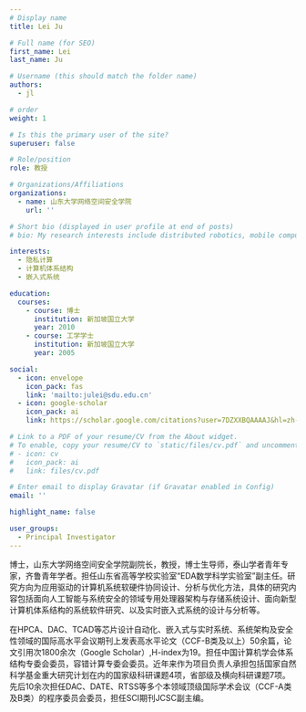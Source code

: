 ```yaml
---
# Display name
title: Lei Ju

# Full name (for SEO)
first_name: Lei
last_name: Ju

# Username (this should match the folder name)
authors:
  - jl

# order
weight: 1

# Is this the primary user of the site?
superuser: false

# Role/position
role: 教授

# Organizations/Affiliations
organizations:
  - name: 山东大学网络空间安全学院
    url: ''

# Short bio (displayed in user profile at end of posts)
# bio: My research interests include distributed robotics, mobile computing and programmable matter.

interests:
  - 隐私计算
  - 计算机体系结构
  - 嵌入式系统

education:
  courses:
    - course: 博士
      institution: 新加坡国立大学
      year: 2010
    - course: 工学学士
      institution: 新加坡国立大学
      year: 2005

social:
  - icon: envelope
    icon_pack: fas
    link: 'mailto:julei@sdu.edu.cn'
  - icon: google-scholar
    icon_pack: ai
    link: https://scholar.google.com/citations?user=7DZXXBQAAAAJ&hl=zh-CN&oi=ao

# Link to a PDF of your resume/CV from the About widget.
# To enable, copy your resume/CV to `static/files/cv.pdf` and uncomment the lines below.
# - icon: cv
#   icon_pack: ai
#   link: files/cv.pdf

# Enter email to display Gravatar (if Gravatar enabled in Config)
email: ''

highlight_name: false

user_groups:
  - Principal Investigator
---
```


博士，山东大学网络空间安全学院副院长，教授，博士生导师，泰山学者青年专家，齐鲁青年学者。担任山东省高等学校实验室“EDA数学科学实验室”副主任。研究方向为应用驱动的计算机系统软硬件协同设计、分析与优化方法，具体的研究内容包括面向人工智能与系统安全的领域专用处理器架构与存储系统设计、面向新型计算机体系结构的系统软件研究、以及实时嵌入式系统的设计与分析等。

在HPCA、DAC、TCAD等芯片设计自动化、嵌入式与实时系统、系统架构及安全性领域的国际高水平会议期刊上发表高水平论文（CCF-B类及以上）50余篇，论文引用次1800余次（Google Scholar）,H-index为19。担任中国计算机学会体系结构专委会委员，容错计算专委会委员。近年来作为项目负责人承担包括国家自然科学基金重大研究计划在内的国家级科研课题4项，省部级及横向科研课题7项。先后10余次担任DAC、DATE、RTSS等多个本领域顶级国际学术会议（CCF-A类及B类）的程序委员会委员，担任SCI期刊JCSC副主编。

